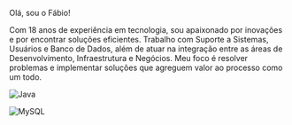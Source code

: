 Olá, sou o Fábio!

Com 18 anos de experiência em tecnologia, sou apaixonado por inovações e por encontrar soluções eficientes. Trabalho com Suporte a Sistemas, Usuários e Banco de Dados, além de atuar na integração entre as áreas de Desenvolvimento, Infraestrutura e Negócios. Meu foco é resolver problemas e implementar soluções que agreguem valor ao processo como um todo.


![Java](https://img.shields.io/badge/java-%23ED8B00.svg?style=for-the-badge&logo=openjdk&logoColor=white)

![MySQL](https://img.shields.io/badge/mysql-4479A1.svg?style=for-the-badge&logo=mysql&logoColor=white)
